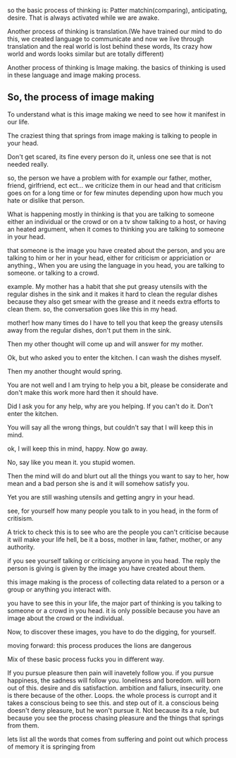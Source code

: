 so the basic process of thinking is: Patter matchin(comparing), anticipating, desire. That is always activated while we are awake. 

Another process of thinking is translation.(We have trained our mind to do this, we created language to communicate and now we live through translation and the real world is lost behind these words, Its crazy how world and words looks similar but are totally different)

Another process of thinking is Image making. the basics of thinking is used in these language and image making process.

## So, the process of image making 

To understand what is this image making we need to see how it manifest in our life. 

The craziest thing that springs from image making is talking to people in your head.

Don't get scared, its fine every person do it, unless one see that is not needed really.

so, the person we have a problem with for example our  father, mother, friend, girlfriend, ect ect... we criticize them in our head and that criticism goes on for a long time or for few minutes depending upon how much you hate or dislike that person. 

What is happening mostly in thinking is that you are talking to someone either an individual or the crowd or on a tv show talking to a host, or having an heated argument, when it comes to thinking you are talking to someone in your head.

that someone is the image you have created about the person, and you are talking to him or her in your head, either for criticism or appriciation or anything., When you are using the language in you head, you are talking to someone. or talking to a crowd.

example. My mother has a habit that she put greasy utensils with the regular dishes in the sink and it makes it hard to clean the regular dishes because they also get smear with the grease and it needs extra efforts to clean them.
so, the conversation goes like this in my head.

mother! how many times do I have to tell you that keep the greasy utensils away from the regular dishes, don't put them in the sink.

Then my other thought will come up and will answer for my mother.

Ok, but who asked you to enter the kitchen. I can wash the dishes myself.

Then my another thought would spring.

You are not well and I am trying to help you a bit, please be considerate and don't make this work more hard then it should have.

Did I ask you for any help, why are you helping. If you can't do it. Don't enter the kitchen.

You will say all the wrong things, but couldn't say that I will keep this in mind.

ok, I will keep this in mind, happy. Now go away.

No, say like you mean it. you stupid women.

Then the mind will do and blurt out all the things you want to say to her, how mean and a bad person she is and it will somehow satisfy you.

Yet you are still washing utensils and getting angry in your head.

see, for yourself how many people you talk to in you head, in the form of critisism.

A trick to check this is to see who are the people you can't criticise because it will make your life hell, be it a boss, mother in law, father, mother, or any authority.

if you see yourself talking or criticising anyone in you head. The reply the person is giving is given by the image you have created about them.

this image making is the process of collecting data related to a person or a group or anything you interact with.

you have to see this in your life, the major part of thinking is you talking to someone or a crowd in you head. it is only possible because you have an image about the crowd or the individual.

Now, to discover these images, you have to do the digging, for yourself.

moving forward:
this process produces the lions are dangerous 






Mix of these basic process fucks you in different way. 

If you pursue pleasure then pain will inavetely follow you. 
if you pursue happiness, the sadness will follow you.
loneliness and boredom. will born out of this. 
desire and dis satisfaction. ambition and faliurs, insecurity. one is there because of the other. Loops. 
the whole process is curropt and it takes a conscious being to see this. and step out of it. a conscious being doesn't deny pleasure, but he won't pursue it. Not because its a rule, but because you see the process chasing pleasure and the things that springs from them.

lets list all the words that comes from suffering and point out which process of memory it is springing from